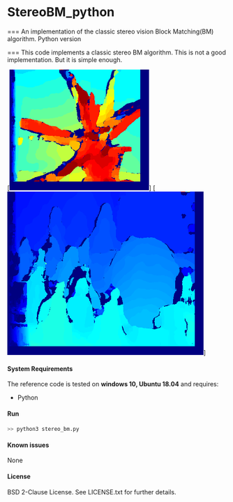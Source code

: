 # StereoBM_python
===
An implementation of the classic stereo vision Block Matching(BM) algorithm. Python version

===
This code implements a classic stereo BM algorithm.
This is not a good implementation. But it is simple enough.

[![Demo1](disparityRGB.bmp)]
[![Demo2](disparityRGB2.bmp)]

#### System Requirements ####

The reference code is tested on <b>windows 10, Ubuntu 18.04</b> and requires:
- Python 

#### Run ####

```Python
>> python3 stereo_bm.py

```

#### Known issues ####

None

#### License ####
BSD 2-Clause License. See LICENSE.txt for further details.

